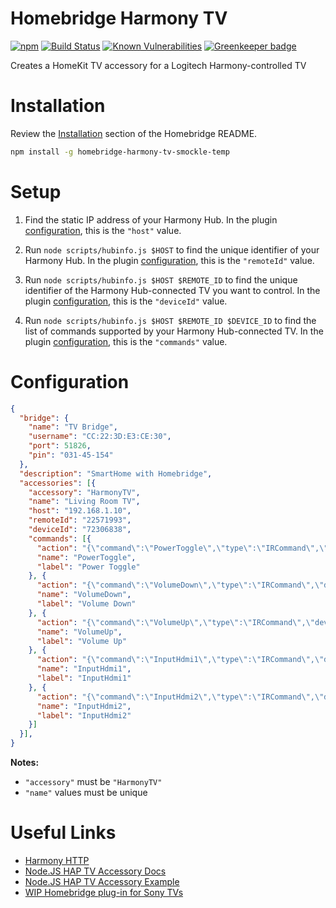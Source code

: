 # Homebridge Harmony TV

[![npm](https://img.shields.io/npm/v/homebridge-harmony-tv-smockle-temp.svg)](https://www.npmjs.com/package/homebridge-harmony-tv-smockle-temp)
[![Build Status](https://travis-ci.com/smockle/homebridge-harmony-tv.svg?branch=master)](https://travis-ci.com/smockle/homebridge-harmony-tv)
[![Known Vulnerabilities](https://snyk.io/test/github/smockle/homebridge-harmony-tv/badge.svg?targetFile=package.json)](https://snyk.io/test/github/smockle/homebridge-harmony-tv?targetFile=package.json)
[![Greenkeeper badge](https://badges.greenkeeper.io/smockle/homebridge-harmony-tv.svg)](https://greenkeeper.io/)

Creates a HomeKit TV accessory for a Logitech Harmony-controlled TV

# Installation

Review the [Installation](https://github.com/nfarina/homebridge#installation) section of the Homebridge README.

```Bash
npm install -g homebridge-harmony-tv-smockle-temp
```

# Setup

1. Find the static IP address of your Harmony Hub. In the plugin [configuration](#Configuration), this is the `"host"` value.

2. Run `node scripts/hubinfo.js $HOST` to find the unique identifier of your Harmony Hub. In the plugin [configuration](#Configuration), this is the `"remoteId"` value.

3. Run `node scripts/hubinfo.js $HOST $REMOTE_ID` to find the unique identifier of the Harmony Hub-connected TV you want to control. In the plugin [configuration](#Configuration), this is the `"deviceId"` value.

4. Run `node scripts/hubinfo.js $HOST $REMOTE_ID $DEVICE_ID` to find the list of commands supported by your Harmony Hub-connected TV. In the plugin [configuration](#Configuration), this is the `"commands"` value.

# Configuration

```JSON
{
  "bridge": {
    "name": "TV Bridge",
    "username": "CC:22:3D:E3:CE:30",
    "port": 51826,
    "pin": "031-45-154"
  },
  "description": "SmartHome with Homebridge",
  "accessories": [{
    "accessory": "HarmonyTV",
    "name": "Living Room TV",
    "host": "192.168.1.10",
    "remoteId": "22571993",
    "deviceId": "72306838",
    "commands": [{
      "action": "{\"command\":\"PowerToggle\",\"type\":\"IRCommand\",\"deviceId\":\"72306838\"}",
      "name": "PowerToggle",
      "label": "Power Toggle"
    }, {
      "action": "{\"command\":\"VolumeDown\",\"type\":\"IRCommand\",\"deviceId\":\"72306838\"}",
      "name": "VolumeDown",
      "label": "Volume Down"
    }, {
      "action": "{\"command\":\"VolumeUp\",\"type\":\"IRCommand\",\"deviceId\":\"72306838\"}",
      "name": "VolumeUp",
      "label": "Volume Up"
    }, {
      "action": "{\"command\":\"InputHdmi1\",\"type\":\"IRCommand\",\"deviceId\":\"72306838\"}",
      "name": "InputHdmi1",
      "label": "InputHdmi1"
    }, {
      "action": "{\"command\":\"InputHdmi2\",\"type\":\"IRCommand\",\"deviceId\":\"72306838\"}",
      "name": "InputHdmi2",
      "label": "InputHdmi2"
    }]
  }],
}
```

**Notes:**

- `"accessory"` must be `"HarmonyTV"`
- `"name"` values must be unique

# Useful Links

- [Harmony HTTP](https://github.com/smockle/harmony-http)
- [Node.JS HAP TV Accessory Docs](https://github.com/KhaosT/HAP-NodeJS/blob/master/lib/gen/HomeKitTypes-Television.js)
- [Node.JS HAP TV Accessory Example](https://github.com/KhaosT/HAP-NodeJS/blob/master/accessories/TV_accessory.js)
- [WIP Homebridge plug-in for Sony TVs](https://github.com/arnif/homebridge-sony-television)
